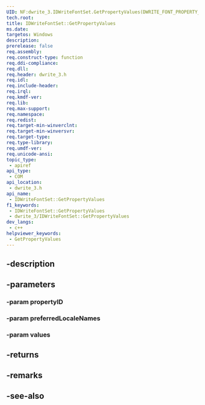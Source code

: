 ```yaml
---
UID: NF:dwrite_3.IDWriteFontSet.GetPropertyValues(DWRITE_FONT_PROPERTY_ID,WCHARconst,IDWriteStringList)
tech.root: 
title: IDWriteFontSet::GetPropertyValues
ms.date: 
targetos: Windows
description: 
prerelease: false
req.assembly: 
req.construct-type: function
req.ddi-compliance: 
req.dll: 
req.header: dwrite_3.h
req.idl: 
req.include-header: 
req.irql: 
req.kmdf-ver: 
req.lib: 
req.max-support: 
req.namespace: 
req.redist: 
req.target-min-winverclnt: 
req.target-min-winversvr: 
req.target-type: 
req.type-library: 
req.umdf-ver: 
req.unicode-ansi: 
topic_type:
 - apiref
api_type:
 - COM
api_location:
 - dwrite_3.h
api_name:
 - IDWriteFontSet::GetPropertyValues
f1_keywords:
 - IDWriteFontSet::GetPropertyValues
 - dwrite_3/IDWriteFontSet::GetPropertyValues
dev_langs:
 - c++
helpviewer_keywords:
 - GetPropertyValues
---
```


## -description

## -parameters

### -param propertyID

### -param preferredLocaleNames

### -param values

## -returns

## -remarks

## -see-also


